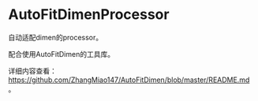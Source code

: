 # AutoFitDimenProcessor
自动适配dimen的processor。

配合使用AutoFitDimen的工具库。

详细内容查看：https://github.com/ZhangMiao147/AutoFitDimen/blob/master/README.md 。
